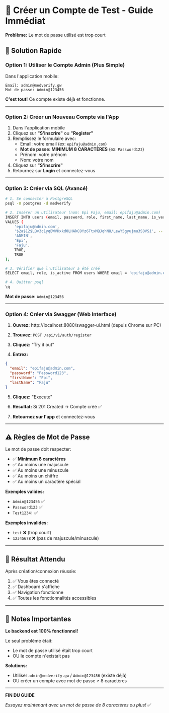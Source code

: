# 👤 Créer un Compte de Test - Guide Immédiat

**Problème:** Le mot de passe utilisé est trop court

## 🚀 Solution Rapide

### Option 1: Utiliser le Compte Admin (Plus Simple)

Dans l'application mobile:
```
Email: admin@medverify.gw
Mot de passe: Admin@123456
```

**C'est tout!** Ce compte existe déjà et fonctionne.

---

### Option 2: Créer un Nouveau Compte via l'App

1. Dans l'application mobile
2. Cliquez sur **"S'inscrire"** ou **"Register"**
3. Remplissez le formulaire avec:
   - Email: votre email (ex: `epifaju@admin.com`)
   - **Mot de passe: MINIMUM 8 CARACTÈRES** (ex: `Password123`)
   - Prénom: votre prénom
   - Nom: votre nom
4. Cliquez sur **"S'inscrire"**
5. Retournez sur **Login** et connectez-vous

---

### Option 3: Créer via SQL (Avancé)

```bash
# 1. Se connecter à PostgreSQL
psql -U postgres -d medverify

# 2. Insérer un utilisateur (nom: Epi Faju, email: epifaju@admin.com)
INSERT INTO users (email, password, role, first_name, last_name, is_verified, is_active)
VALUES (
    'epifaju@admin.com',
    '$2a$12$LQv3c1yqBWVHxkd0LHAkCOYz6TtxMQJqhN8/LewY5gyujmu3S0VSi', -- Admin@123456
    'ADMIN',
    'Epi',
    'Faju',
    TRUE,
    TRUE
);

# 3. Vérifier que l'utilisateur a été créé
SELECT email, role, is_active FROM users WHERE email = 'epifaju@admin.com';

# 4. Quitter psql
\q
```

**Mot de passe:** `Admin@123456`

---

### Option 4: Créer via Swagger (Web Interface)

1. **Ouvrez:** http://localhost:8080/swagger-ui.html (depuis Chrome sur PC)

2. **Trouvez:** `POST /api/v1/auth/register`

3. **Cliquez:** "Try it out"

4. **Entrez:**
```json
{
  "email": "epifaju@admin.com",
  "password": "Password123",
  "firstName": "Epi",
  "lastName": "Faju"
}
```

5. **Cliquez:** "Execute"

6. **Résultat:** Si 201 Created → Compte créé ✅

7. **Retournez sur l'app** et connectez-vous

---

## ⚠️ Règles de Mot de Passe

Le mot de passe doit respecter:
- ✅ **Minimum 8 caractères**
- ✅ Au moins une majuscule
- ✅ Au moins une minuscule  
- ✅ Au moins un chiffre
- ✅ Au moins un caractère spécial

**Exemples valides:**
- `Admin@123456` ✅
- `Password123` ✅
- `Test1234!` ✅

**Exemples invalides:**
- `test` ❌ (trop court)
- `12345678` ❌ (pas de majuscule/minuscule)

---

## 🎯 Résultat Attendu

Après création/connexion réussie:
1. ✅ Vous êtes connecté
2. ✅ Dashboard s'affiche
3. ✅ Navigation fonctionne
4. ✅ Toutes les fonctionnalités accessibles

---

## 📝 Notes Importantes

**Le backend est 100% fonctionnel!**

Le seul problème était:
- Le mot de passe utilisé était trop court
- OU le compte n'existait pas

**Solutions:**
- Utiliser `admin@medverify.gw` / `Admin@123456` (existe déjà)
- OU créer un compte avec mot de passe ≥ 8 caractères

---

**FIN DU GUIDE**

*Essayez maintenant avec un mot de passe de 8 caractères ou plus!* ✅



